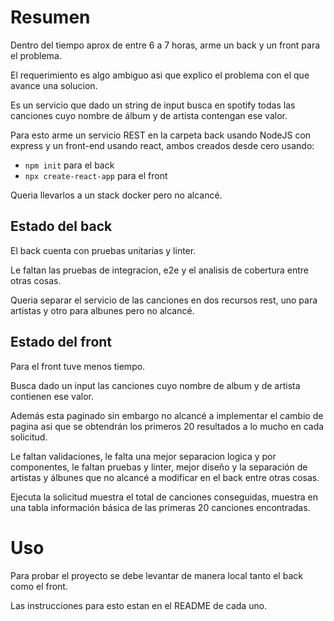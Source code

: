 # Resumen
Dentro del tiempo aprox de entre 6 a 7 horas, arme un back y un front para el problema.

El requerimiento es algo ambiguo asi que explico el problema con el que avance una solucion.

Es un servicio que dado un string de input busca en spotify todas las canciones cuyo nombre de álbum y de artista contengan ese valor.

Para esto arme un servicio REST en la carpeta back usando NodeJS con express y un front-end usando react, ambos creados desde cero usando:

- `npm init` para el back
- `npx create-react-app` para el front

Queria llevarlos a un stack docker pero no alcancé.

## Estado del back
El back cuenta con pruebas unitarias y linter.

Le faltan las pruebas de integracion, e2e y el analisis de cobertura entre otras cosas.

Queria separar el servicio de las canciones en dos recursos rest, uno para artistas y otro para albunes pero no alcancé.

## Estado del front
Para el front tuve menos tiempo.

Busca dado un input las canciones cuyo nombre de album y de artista contienen ese valor.

Además esta paginado sin embargo no alcancé a implementar el cambio de pagina asi que se obtendrán los primeros 20 resultados a lo mucho en cada solicitud.

Le faltan validaciones, le falta una mejor separacion logica y por componentes, le faltan pruebas y linter, mejor diseño y la separación de artistas y álbunes que no alcancé a modificar en el back entre otras cosas.

Ejecuta la solicitud muestra el total de canciones conseguidas, muestra en una tabla información básica de las primeras 20 canciones encontradas.

# Uso
Para probar el proyecto se debe levantar de manera local tanto el back como el front.

Las instrucciones para esto estan en el README de cada uno.


